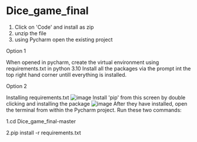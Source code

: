 # Dice_game_final
1. Click on 'Code' and install as zip
2. unzip the file
3. using Pycharm open the existing project

Option 1

When opened in pycharm, create the virtual environment using requirements.txt in python 3.10
Install all the packages via the prompt int the top right hand corner untill everything is installed.

Option 2

Installing requirements.txt
![image](https://user-images.githubusercontent.com/101248306/211204535-7e320847-1556-4411-9c23-3cc1df2f6365.png)
Install 'pip' from this screen by double clicking and installing the package
![image](https://user-images.githubusercontent.com/101248306/211205017-cef96ccf-b913-460e-9505-595524675399.png)
After they have installed, open the terminal from within the Pycharm project.
Run these two commands:

1.cd Dice_game_final-master

2.pip install -r requirements.txt

